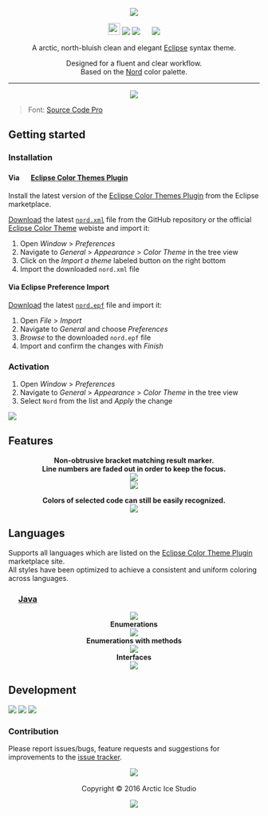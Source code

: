 <p align="center"><img src="https://cdn.rawgit.com/arcticicestudio/nord-eclipse-syntax/develop/src/assets/nord-eclipse-syntax-banner.svg"/></p>

<p align="center"><img src="https://assets-cdn.github.com/favicon.ico" width=24 height=24/> <a href="https://github.com/arcticicestudio/nord-eclipse-syntax/releases/latest"><img src="https://img.shields.io/github/release/arcticicestudio/nord-eclipse-syntax.svg"/></a> <a href="https://github.com/arcticicestudio/nord/releases/tag/v0.1.0"><img src="https://img.shields.io/badge/Nord-v0.1.0-blue.svg"/></a> <img src="http://www.eclipsecolorthemes.org/favicon.ico" width=16 height=16/> <a href="http://www.eclipsecolorthemes.org/?view=theme&id=45110"><img src="https://img.shields.io/badge/Eclipse_Color_Themes-v0.1.0-blue.svg"/></a></p>

<p align="center">A arctic, north-bluish clean and elegant <a href="https://eclipse.org">Eclipse</a> syntax theme.</p>

<p align="center">Designed for a fluent and clear workflow.<br>
Based on the <a href="https://github.com/arcticicestudio/nord">Nord</a> color palette.</p>

---

<p align="center"><img src="https://raw.githubusercontent.com/arcticicestudio/nord-eclipse-syntax/develop/src/assets/scrot-top.png"/><br><blockquote>Font: <a href="https://adobe-fonts.github.io/source-code-pro">Source Code Pro</a></blockquote></p>

## Getting started
### Installation
#### Via <img src="http://www.eclipsecolorthemes.org/favicon.ico" width=16 height=16/> <a href="http://www.eclipsecolorthemes.org/?view=theme&id=45110">Eclipse Color Themes Plugin</a>
Install the latest version of the [Eclipse Color Themes Plugin](https://marketplace.eclipse.org/content/eclipse-color-theme) from the Eclipse marketplace.

[Download](https://github.com/arcticicestudio/nord-eclipse-syntax/releases/latest) the latest [`nord.xml`](https://github.com/arcticicestudio/nord-eclipse-syntax-syntax/blob/develop/src/xml/nord.xml) file from the GitHub repository or the official [Eclipse Color Theme](http://www.eclipsecolorthemes.org/?view=theme&id=45110) webiste and import it:
  1. Open *Window* > *Preferences*
  2. Navigate to *General* > *Appearance* > *Color Theme* in the tree view
  3. Click on the *Import a theme* labeled button on the right bottom
  4. Import the downloaded `nord.xml` file

#### Via Eclipse Preference Import
[Download](https://github.com/arcticicestudio/nord-eclipse-syntax/releases/latest) the latest [`nord.epf`](https://github.com/arcticicestudio/nord-eclipse-syntax-syntax/blob/develop/src/epf/nord.epf) file and import it:
  1. Open *File* > *Import*
  2. Navigate to *General* and choose *Preferences*
  3. *Browse* to the downloaded `nord.epf` file
  4. Import and confirm the changes with *Finish*

### Activation
  1. Open *Window* > *Preferences*
  2. Navigate to *General* > *Appearance* > *Color Theme* in the tree view
  5. Select `Nord` from the list and *Apply* the change

![][scrot-readme-import]

## Features
<p align="center"><strong>Non-obtrusive bracket matching result marker.<br>Line numbers are faded out in order to keep the focus.</strong><br><img src="https://raw.githubusercontent.com/arcticicestudio/nord-eclipse-syntax/develop/src/assets/scrot-feature-bracket-matching-marker.png"/><br><img src="https://raw.githubusercontent.com/arcticicestudio/nord-eclipse-syntax/develop/src/assets/scrcast-feature-search-results.gif"/></p>

<p align="center"><strong>Colors of selected code can still be easily recognized.</strong><br><img src="https://raw.githubusercontent.com/arcticicestudio/nord-eclipse-syntax/develop/src/assets/scrcast-feature-selection.gif"/></p>

## Languages
Supports all languages which are listed on the [Eclipse Color Theme Plugin](https://marketplace.eclipse.org/content/eclipse-color-theme) marketplace site.  
All styles have been optimized to achieve a consistent and uniform coloring across languages.

### <img src="https://go.java/favicon.ico" width=16 height=16/> [Java](https://go.java)
<p align="center"><img src="https://raw.githubusercontent.com/arcticicestudio/nord-eclipse-syntax/develop/src/assets/scrot-top.png"/><br><strong>Enumerations</strong><br><img src="https://raw.githubusercontent.com/arcticicestudio/nord-eclipse-syntax/develop/src/assets/scrot-lang-java-enum.png"/><br><strong>Enumerations with methods</strong><br><img src="https://raw.githubusercontent.com/arcticicestudio/nord-eclipse-syntax/develop/src/assets/scrot-lang-java-enum-method.png"/><br><strong>Interfaces</strong><br><img src="https://raw.githubusercontent.com/arcticicestudio/nord-eclipse-syntax/develop/src/assets/scrot-lang-java-interface.png"/></p>

## Development
[![](https://img.shields.io/badge/Changelog-0.1.0-blue.svg)](https://github.com/arcticicestudio/nord-eclipse-syntax/blob/v0.1.0/CHANGELOG.md) [![](https://img.shields.io/badge/Workflow-gitflow--branching--model-blue.svg)](http://nvie.com/posts/a-successful-git-branching-model) [![](https://img.shields.io/badge/Versioning-ArcVer_0.8.0-blue.svg)](https://github.com/arcticicestudio/arcver)

### Contribution
Please report issues/bugs, feature requests and suggestions for improvements to the [issue tracker](https://github.com/arcticicestudio/nord-eclipse-syntax/issues).

<p align="center"><img src="https://cdn.rawgit.com/arcticicestudio/nord/develop/src/assets/banner-footer-mountains.svg" /></p>

<p align="center"> <img src="http://arcticicestudio.com/favicon.ico" width=16 height=16/> Copyright &copy; 2016 Arctic Ice Studio</p>

<p align="center"><a href="https://github.com/arcticicestudio/nord-eclipse-syntax/develop/LICENSE.md"><img src="https://img.shields.io/badge/License-Apache_2.0-blue.svg"/></a></p>

[scrot-readme-import]: https://raw.githubusercontent.com/arcticicestudio/nord-eclipse-syntax/develop/src/assets/scrot-readme-import.png
